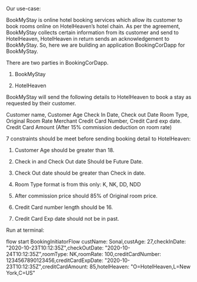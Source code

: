 Our use-case:

BookMyStay is online hotel booking services which allow its customer to book rooms online on HotelHeaven’s hotel chain. As per the agreement, BookMyStay collects certain information from its customer and send to HotelHeaven, HotelHeaven in return sends an acknowledgement to BookMyStay. So, here we are building an application BookingCorDapp for BookMyStay.

There are two parties in BookingCorDapp. 

1.   BookMyStay

2.   HotelHeaven

BookMyStay will send the following details to HotelHeaven to book a stay as requested by their customer.

Customer name, Customer Age
Check In Date, Check out Date
Room Type, Original Room Rate
Merchant Credit Card Number, Credit Card exp date.
Credit Card Amount (After 15% commission deduction on room rate)

7 constraints should be meet before sending booking detail to HotelHeaven:

1.   Customer Age should be greater than 18.

2.   Check in and Check Out date Should be Future Date.

3.   Check Out date should be greater than Check in date.

4.   Room Type format is from this only: K, NK, DD, NDD

5.   After commission price should 85% of Original room price.

6.   Credit Card number length should be 16.

7.   Credit Card Exp date should not be in past.

Run at terminal:

flow start BookingInitiatorFlow custName: Sonal,custAge: 27,checkInDate: "2020-10-23T10:12:35Z",checkOutDate: "2020-10-24T10:12:35Z",roomType: NK,roomRate: 100,creditCardNumber: 1234567890123456,creditCardExpDate: "2020-10-23T10:12:35Z",creditCardAmount: 85,hotelHeaven: "O=HotelHeaven,L=New York,C=US"
